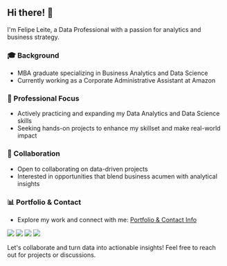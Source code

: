 ## Hi there! 👋

I'm Felipe Leite, a Data Professional with a passion for analytics and business strategy.

### 🎓 Background
- MBA graduate specializing in Business Analytics and Data Science
- Currently working as a Corporate Administrative Assistant at Amazon

### 💼 Professional Focus
- Actively practicing and expanding my Data Analytics and Data Science skills
- Seeking hands-on projects to enhance my skillset and make real-world impact

### 🤝 Collaboration
- Open to collaborating on data-driven projects
- Interested in opportunities that blend business acumen with analytical insights

### 📊 Portfolio & Contact
- Explore my work and connect with me: [Portfolio & Contact Info](https://linktr.ee/FelipeLeiteDS)

<div> 
  <a href = "https://linktr.ee/FelipeLeiteDS"><img src="https://img.shields.io/badge/LinkTree-1de9b6?logo=linktree&logoColor=white" target="_blank"></a>
  <a href = "https://www.linkedin.com/in/felipeleiteds/" target="_blank"><img src="https://custom-icon-badges.demolab.com/badge/LinkedIn-0A66C2?logo=linkedin-white&logoColor=fff" target="_blank"></a> 
  <a href = "https://www.felipeleite.ca/blog"><img src="https://img.shields.io/badge/FelipeLeite.ca-%23000000.svg?logo=wix&logoColor=white" target="_blank"></a>
  <a href = "mailto:felipe.nog.leite@gmail.com"><img src="https://img.shields.io/badge/Gmail-D14836?logo=gmail&logoColor=white" target="_blank"></a>
  
</div>

Let's collaborate and turn data into actionable insights! Feel free to reach out for projects or discussions.
